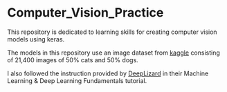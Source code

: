 # Computer_Vision_Practice

This repository is dedicated to learning skills for creating computer vision models using keras.

The models in this repository use an image dataset from [kaggle](https://www.kaggle.com/c/dogs-vs-cats/data) consisting of 21,400 images of 50% cats and 50% dogs.

I also followed the instruction provided by [DeepLizard](https://deeplizard.com/learn/playlist/PLZbbT5o_s2xq7LwI2y8_QtvuXZedL6tQU) in their Machine Learning & Deep Learning Fundamentals tutorial.
